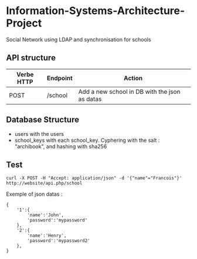 # Information-Systems-Architecture-Project
Social Network using LDAP and synchronisation for schools

## API structure

|     Verbe HTTP          |Endpoint |Action
-------------|--------------------|------------------------         
|POST|    /school   |Add a new school in DB with the json as datas   |

## Database Structure

- users with the users
- school_keys with each school_key. Cyphering with the salt : "archibook", and hashing with sha256

## Test

```
curl -X POST -H "Accept: application/json" -d '{"name"="Francois"}' http://website/api.php/school
```

Exemple of json datas :

```
{
	'1':{
		'name':'John',
		'password':'mypassword'
	},
	'2':{
		'name':'Henry',
		'password':'mypassword2'
	},
}
```
